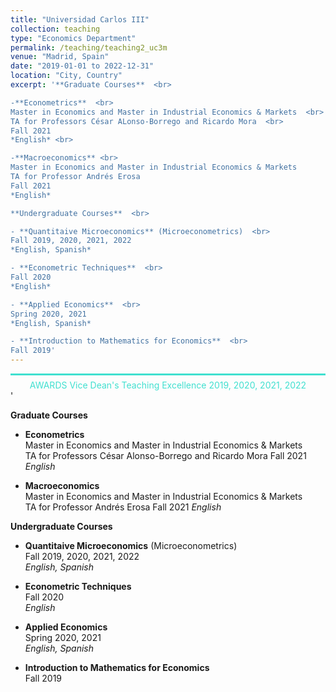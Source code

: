 ```yaml
---
title: "Universidad Carlos III"
collection: teaching
type: "Economics Department"
permalink: /teaching/teaching2_uc3m
venue: "Madrid, Spain"
date: "2019-01-01 to 2022-12-31"
location: "City, Country"
excerpt: '**Graduate Courses**  <br>

-**Econometrics**  <br>
Master in Economics and Master in Industrial Economics & Markets  <br>
TA for Professors César ALonso-Borrego and Ricardo Mora  <br>
Fall 2021  
*English* <br>

-**Macroeconomics** <br>
Master in Economics and Master in Industrial Economics & Markets  
TA for Professor Andrés Erosa  
Fall 2021  
*English*  

**Undergraduate Courses**  <br>

- **Quantitaive Microeconomics** (Microeconometrics)  <br>
Fall 2019, 2020, 2021, 2022  
*English, Spanish*  

- **Econometric Techniques**  <br>
Fall 2020  
*English*  

- **Applied Economics**  <br>
Spring 2020, 2021  
*English, Spanish*  

- **Introduction to Mathematics for Economics**  <br>
Fall 2019'
---
```


<div style="border-top: 3px solid turquoise; color: turquoise; text-align: center; margin-top: 1em; padding-top: 0.5em;">
  AWARDS Vice Dean's Teaching Excellence 2019, 2020, 2021, 2022
</div>'

**Graduate Courses**

- **Econometrics**  
Master in Economics and Master in Industrial Economics & Markets  
TA for Professors César Alonso-Borrego and Ricardo Mora
Fall 2021
*English*

- **Macroeconomics**  
   Master in Economics and Master in Industrial Economics & Markets  
   TA for Professor Andrés Erosa
  Fall 2021
  *English*

**Undergraduate Courses**  

- **Quantitaive Microeconomics** (Microeconometrics)  
Fall 2019, 2020, 2021, 2022  
*English, Spanish*

- **Econometric Techniques**  
Fall 2020  
*English*

- **Applied Economics**  
Spring 2020, 2021  
*English, Spanish*


- **Introduction to Mathematics for Economics**  
Fall 2019



  

